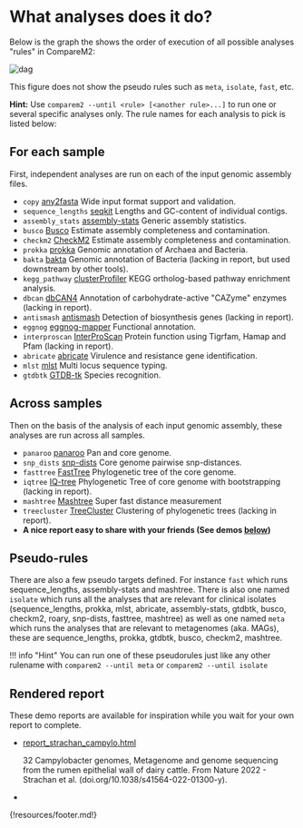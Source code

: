 

# What analyses does it do?

Below is the graph the shows the order of execution of all possible analyses "rules" in CompareM2:


![dag](https://github.com/cmkobel/comparem2/assets/5913696/db6b58ac-cec0-43fe-b06f-18048ef3b642)


This figure does not show the pseudo rules such as `meta`, `isolate`, `fast`, etc.

**Hint:** Use `comparem2 --until <rule> [<another rule>...]` to run one or several specific analyses only. The rule names for each analysis to pick is listed below:

## For each sample

First, independent analyses are run on each of the input genomic assembly files.

  - `copy` [any2fasta](https://github.com/tseemann/any2fasta) Wide input format support and validation.
  - `sequence_lengths` [seqkit](https://bioinf.shenwei.me/seqkit/usage/) Lengths and GC-content of individual contigs.
  - `assembly_stats` [assembly-stats](https://github.com/sanger-pathogens/assembly-stats) Generic assembly statistics.
  - `busco` [Busco](https://busco.ezlab.org/) Estimate assembly completeness and contamination.
  - `checkm2` [CheckM2](https://github.com/chklovski/CheckM2/) Estimate assembly completeness and contamination.
  - `prokka` [prokka](https://github.com/tseemann/prokka) Genomic annotation of Archaea and Bacteria. 
  - `bakta` [bakta](https://github.com/oschwengers/bakta) Genomic annotation of Bacteria (lacking in report, but used downstream by other tools).
  - `kegg_pathway` [clusterProfiler](https://yulab-smu.top/biomedical-knowledge-mining-book/) KEGG ortholog-based pathway enrichment analysis.
  - `dbcan` [dbCAN4](https://github.com/linnabrown/run_dbcan) Annotation of carbohydrate-active "CAZyme" enzymes (lacking in report).
  - `antismash` [antismash](https://docs.antismash.secondarymetabolites.org/) Detection of biosynthesis genes (lacking in report).
  - `eggnog` [eggnog-mapper](https://github.com/eggnogdb/eggnog-mapper/) Functional annotation.
  - `interproscan` [InterProScan](https://github.com/ebi-pf-team/interproscan) Protein function using Tigrfam, Hamap and Pfam (lacking in report).
  - `abricate` [abricate](https://github.com/tseemann/abricate) Virulence and resistance gene identification.
  - `mlst` [mlst](https://github.com/tseemann/mlst) Multi locus sequence typing.
  - `gtdbtk` [GTDB-tk](https://ecogenomics.github.io/GTDBTk/) Species recognition.
  

## Across samples

Then on the basis of the analysis of each input genomic assembly, these analyses are run across all samples.

  - `panaroo` [panaroo](https://github.com/gtonkinhill/panaroo) Pan and core genome.
  - `snp_dists` [snp-dists](https://github.com/tseemann/snp-dists) Core genome pairwise snp-distances.
  - `fasttree` [FastTree](http://www.microbesonline.org/fasttree/) Phylogenetic tree of the core genome.
  - `iqtree` [IQ-tree](http://www.iqtree.org/) Phylogenetic Tree of core genome with bootstrapping (lacking in report).
  - `mashtree` [Mashtree](https://github.com/lskatz/mashtree) Super fast distance measurement
  - `treecluster` [TreeCluster](https://github.com/niemasd/TreeCluster) Clustering of phylogenetic trees (lacking in report).
  - **A nice report easy to share with your friends (See demos [below](https://comparem2.readthedocs.io/en/latest/30%20what%20analyses%20does%20it%20do/#rendered-report))**


## Pseudo-rules

There are also a few pseudo targets defined. For instance `fast` which runs sequence_lengths, assembly-stats and mashtree. There is also one named `isolate` which runs all the analyses that are relevant for clinical isolates (sequence_lengths, prokka, mlst, abricate, assembly-stats, gtdbtk, busco, checkm2, roary, snp-dists, fasttree, mashtree) as well as one named `meta` which runs the analyses that are relevant to metagenomes (aka. MAGs), these are sequence_lengths, prokka, gtdbtk, busco, checkm2, mashtree.


!!! info "Hint"
    You can run one of these pseudorules just like any other rulename with `comparem2 --until meta` or `comparem2 --until isolate`



## Rendered report

These demo reports are available for inspiration while you wait for your own report to complete.

  - [report_strachan_campylo.html](https://github.com/cmkobel/comparem2/raw/master/tests/strachan_campylo/report_strachan_campylo.html.zip)

    32 Campylobacter genomes, Metagenome and genome sequencing from the rumen epithelial wall of dairy cattle. From Nature 2022 - Strachan et al. (doi.<nolink />org/10.1038/s41564-022-01300-y).
  - 




{!resources/footer.md!}
